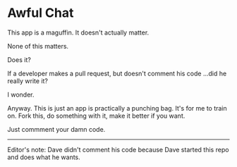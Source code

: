 # Awful Chat
This app is a maguffin.
It doesn't actually matter.

None of this matters.

Does it?

If a developer makes a pull request, but doesn't comment his code
...did he really write it?

I wonder.

Anyway. This is just an app is practically a punching bag. It's for me to train on.
Fork this, do something with it, make it better if you want. 

Just commment your damn code.

---

Editor's note: Dave didn't comment his code because Dave started this repo and does what he wants.
